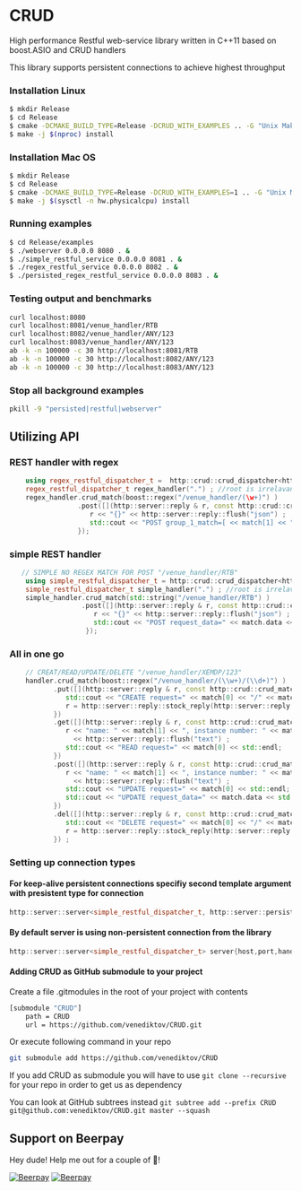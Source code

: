 # CRUD
High performance Restful web-service library written in C++11  based on boost.ASIO and CRUD handlers

This library supports persistent connections to achieve highest throughput 

### Installation Linux 
```bash
$ mkdir Release
$ cd Release
$ cmake -DCMAKE_BUILD_TYPE=Release -DCRUD_WITH_EXAMPLES .. -G "Unix Makefiles"
$ make -j $(nproc) install

```

### Installation Mac OS 
```bash
$ mkdir Release
$ cd Release
$ cmake -DCMAKE_BUILD_TYPE=Release -DCRUD_WITH_EXAMPLES=1 .. -G "Unix Makefiles"
$ make -j $(sysctl -n hw.physicalcpu) install

```



### Running examples 
```bash
$ cd Release/examples
$ ./webserver 0.0.0.0 8080 . & 
$ ./simple_restful_service 0.0.0.0 8081 . & 
$ ./regex_restful_service 0.0.0.0 8082 . & 
$ ./persisted_regex_restful_service 0.0.0.0 8083 . &

```


### Testing output and benchmarks
```bash
curl localhost:8080
curl localhost:8081/venue_handler/RTB
curl localhost:8082/venue_handler/ANY/123
curl localhost:8083/venue_handler/ANY/123
ab -k -n 100000 -c 30 http://localhost:8081/RTB
ab -k -n 100000 -c 30 http://localhost:8082/ANY/123
ab -k -n 100000 -c 30 http://localhost:8083/ANY/123

```

### Stop all background examples
```bash
pkill -9 "persisted|restful|webserver"
```


## Utilizing API

### REST handler with regex

```C++
    using regex_restful_dispatcher_t =  http::crud::crud_dispatcher<http::server::request, http::server::reply>;
    regex_restful_dispatcher_t regex_handler(".") ; //root is irrelavant for REST only used for web-server
    regex_handler.crud_match(boost::regex("/venue_handler/(\w+)") )
                 .post([](http::server::reply & r, const http::crud::crud_match<boost::cmatch> & match) {
                    r << "{}" << http::server::reply::flush("json") ;
                    std::cout << "POST group_1_match=[ << match[1] << "], request_data=" << match.data << std::endl;
                 });
```

### simple REST handler

```C++
   // SIMPLE NO REGEX MATCH FOR POST "/venue_handler/RTB"
    using simple_restful_dispatcher_t = http::crud::crud_dispatcher<http::server::request, http::server::reply, std::string, std::string>;
    simple_restful_dispatcher_t simple_handler(".") ; //root is irrelavant for REST only used for web-server
    simple_handler.crud_match(std::string("/venue_handler/RTB") )
                  .post([](http::server::reply & r, const http::crud::crud_match<std::string> & match) {
                     r << "{}" << http::server::reply::flush("json") ;
                     std::cout << "POST request_data=" << match.data << std::endl;
                   });
```
### All in one go
```C++
    // CREAT/READ/UPDATE/DELETE "/venue_handler/XEMDP/123"
    handler.crud_match(boost::regex("/venue_handler/(\\w+)/(\\d+)") )
           .put([](http::server::reply & r, const http::crud::crud_match<boost::cmatch> & match)
              std::cout << "CREATE request=" << match[0] << "/" << match[1] << std::endl;
              r = http::server::reply::stock_reply(http::server::reply::no_content);
           })
           .get([](http::server::reply & r, const http::crud::crud_match<boost::cmatch> & match) {
              r << "name: " << match[1] << ", instance number: " << match[2]
                << http::server::reply::flush("text") ;
              std::cout << "READ request=" << match[0] << std::endl;
           })
           .post([](http::server::reply & r, const http::crud::crud_match<boost::cmatch>  & match) {
              r << "name: " << match[1] << ", instance number: " << match[2]
                << http::server::reply::flush("text") ;
              std::cout << "UPDATE request=" << match[0] << std::endl;
              std::cout << "UPDATE request_data=" << match.data << std::endl;
           })
           .del([](http::server::reply & r, const http::crud::crud_match<boost::cmatch> & match)
              std::cout << "DELETE request=" << match[0] << "/" << match[1] << std::endl;
              r = http::server::reply::stock_reply(http::server::reply::no_content);
           }) ;
```

### Setting up connection types

#### For keep-alive persistent connections specifiy second template argument with presistent type for connection
```C++
http::server::server<simple_restful_dispatcher_t, http::server::persistent_connection> server{host,port,handler};
```

#### By default server is using non-persistent connection from the library 
```C++
http::server::server<simple_restful_dispatcher_t> server{host,port,handler};
```

#### Adding CRUD as GitHub submodule to your project
Create a file .gitmodules in the root of your project with contents
```bash
[submodule "CRUD"]
	path = CRUD
	url = https://github.com/venediktov/CRUD.git
```

Or execute following command in your repo
```bash
git submodule add https://github.com/venediktov/CRUD
```

If you add CRUD as submodule you will have to use ```git clone --recursive``` for your repo in order to get us as dependency

You can look at GitHub subtrees instead ```git subtree add --prefix CRUD git@github.com:venediktov/CRUD.git master --squash```

## Support on Beerpay
Hey dude! Help me out for a couple of :beers:!

[![Beerpay](https://beerpay.io/venediktov/CRUD/badge.svg?style=beer-square)](https://beerpay.io/venediktov/CRUD)  [![Beerpay](https://beerpay.io/venediktov/CRUD/make-wish.svg?style=flat-square)](https://beerpay.io/venediktov/CRUD?focus=wish)
